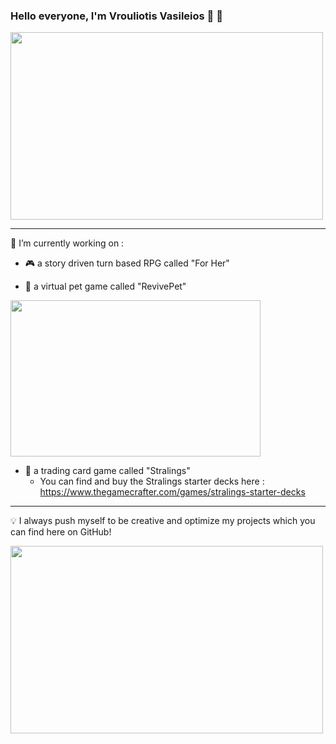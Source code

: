 ### Hello everyone, I'm Vrouliotis Vasileios :dragon: :robot:

<img src="https://64.media.tumblr.com/a6114dccc1506abc069a5cad3c0a435b/tumblr_os821sN1Z31w564ifo1_500.gifv" width="500" height="300" />

<hr>

🔭 I’m currently working on : 

- :video_game:  a story driven turn based RPG called "For Her" 

- :hamster:  a virtual pet game called "RevivePet"

<img src="https://64.media.tumblr.com/31b0fcb17589b0bcf5e0aaf55ccdeba0/59918ea3dd3f30c2-1a/s400x600/cc33a7c1dd4e721b65d4c5d9ecf40b9d3da5d65f.gifv" width="400" height="250"/>

- :flower_playing_cards: a trading card game called "Stralings"
  - You can find and buy the Stralings starter decks here : https://www.thegamecrafter.com/games/stralings-starter-decks
 
<hr>

:bulb: I always push myself to be creative and optimize my projects which you can find here on GitHub!

<img src="https://www.cavestory.org/forums/media/looks-like-a-mix-between-a-jellyfish-and-a-contact-lens.2197/full" width="500" height="300" />





